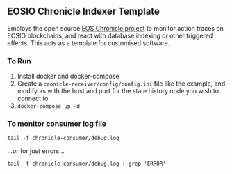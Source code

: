 ## EOSIO Chronicle Indexer Template

Employs the open source [EOS Chronicle project](https://github.com/EOSChronicleProject/eos-chronicle) to monitor action traces on EOSIO blockchains, and react with database indexing or other triggered effects. This acts as a template for customised software.

### To Run

1) Install docker and docker-compose
2) Create a `cronicle-receiver/config/config.ini` file like the example, and modify as with the host and port for the state history node you wish to connect to
3) `docker-compose up -d`

### To monitor consumer log file
`tail -f chronicle-consumer/debug.log`

...or for just errors...

`tail -f chronicle-consumer/debug.log | grep 'ERROR'`

